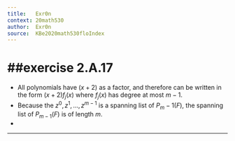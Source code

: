 ```yaml
---
title:   Exr0n
context: 20math530
author:  Exr0n
source:  KBe2020math530floIndex
---
```


# ##exercise 2.A.17
- All polynomials have $(x+2)$ as a factor, and therefore can be written in the form $(x+2)f_j(x)$ where $f_j(x)$ has degree at most $m-1$.
- Because the $z^0, z^1, ..., z^{m-1}$ is a spanning list of $P_m-1(F)$, the spanning list of $P_{m-1}(F)$ is of length $m$.
- 

---
